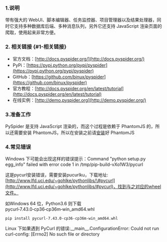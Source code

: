 ### 1.说明

带有强大的 WebUI、脚本编辑器、任务监控器、项目管理器以及结果处理器，同时它支持多种数据库后端、多种消息队列，另外它还支持 JavaScript 渲染页面的爬取，使用起来非常方便。

### 2. 相关链接 {#1-相关链接}

* 官方文档：[http://docs.pyspider.org/](http://docs.pyspider.org/)
* PyPi：[https://pypi.python.org/pypi/pyspider](https://pypi.python.org/pypi/pyspider)
* GitHub：[https://github.com/binux/pyspider](https://github.com/binux/pyspider)
* 官方教程：[http://docs.pyspider.org/en/latest/tutorial](http://docs.pyspider.org/en/latest/tutorial)
* 在线实例：[http://demo.pyspider.org](http://demo.pyspider.org/)

### 3.准备工作

PySpider 是支持 JavaScript 渲染的，而这个过程是依赖于 PhantomJS 的，所以还需要安装 PhantomJS，所以在安装之前请[安装](/1.kaifahuanjing/12-qing-qiu-ku-de-an-zhuang/125-phantomjsde-an-zhuang.md)好 PhantomJS

### 4.常见错误

Windows 下可能会出现这样的错误提示：Command "python setup.py egg\_info" failed with error code 1 in /tmp/pip-build-vXo1W3/pycurl

这是pycurl安装错误，需要安装pucurlku，下载地址:[http://www.lfd.uci.edu/~gohlke/pythonlibs/\#pycurl](http://www.lfd.uci.edu/~gohlke/pythonlibs/#pycurl)，找到与之对应的wheel文件。

如Windows 64 位，Python3.6 则下载 pycurl‑7.43.0‑cp36‑cp36m‑win\_amd64.whl

```
pip install pycurl‑7.43.0‑cp36‑cp36m‑win_amd64.whl
```

Linux 下如果遇到 PyCurl 的错误:\_\_main\_\_.ConfigurationError: Could not run curl-config: \[Errno2\] No such file or directory

  






